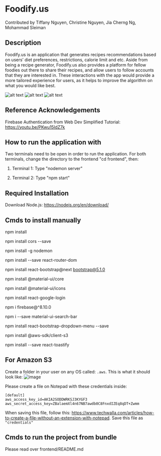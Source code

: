 # Foodify.us
Contributed by Tiffany Nguyen, Christine Nguyen, Jia Cherng Ng, Mohammad Sleiman

## Description
Foodify.us is an application that generates recipes recommendations based on users’ diet preferences, restrictions, calorie limit and etc.  Aside from being a recipe generator, Foodify.us also provides a platform for fellow foodies out there to share their recipes, and allow users to follow accounts that they are interested in. These interactions with the app would provide a more tailored experience for users, as it helps to improve the algorithm on what you would like best.
 
![alt text](https://i.imgur.com/ZrpXkVw.png) 
![alt text](https://i.imgur.com/ZrpXkVw.png) 
![alt text](https://i.imgur.com/ZrpXkVw.png) 

## Reference Acknowledgements 
Firebase Authentication from Web Dev Simplified Tutorial: https://youtu.be/PKwu15ldZ7k

## How to run the application with
Two terminals need to be open in order to run the application. 
For both terminals, change the directory to the frontend "cd frontend", then:

1. Terminal 1: Type "nodemon server"

2. Terminal 2: Type "npm start"

## Required Installation
Download Node.js: https://nodejs.org/en/download/

## Cmds to install manually
npm install

npm install cors --save

npm install -g nodemon

npm install --save react-router-dom

npm install react-bootstrap@next bootstrap@5.1.0

npm install @material-ui/core

npm install @material-ui/icons

npm install react-google-login

npm i firebase@^8.10.0

npm i --save material-ui-search-bar

npm install react-bootstrap-dropdown-menu --save

npm install @aws-sdk/client-s3

npm install --save react-toastify


## For Amazon S3
Create a folder in your user on any OS called: `.aws`. This is what it should look like:
![image](https://user-images.githubusercontent.com/38818071/142620898-2a3f43f8-5eec-4b76-87dc-2ff50ba4aa33.png)


Please create a file on Notepad with these credentials inside:
```
[default]
aws_access_key_id=AKIA2SODDWRKSJ3KYGF3
aws_secret_access_key=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
```
When saving this file, follow this: https://www.techwalla.com/articles/how-to-create-a-file-without-an-extension-with-notepad. Save this file as `"credentials"`

## Cmds to run the project from bundle
Please read over frontend/README.md
